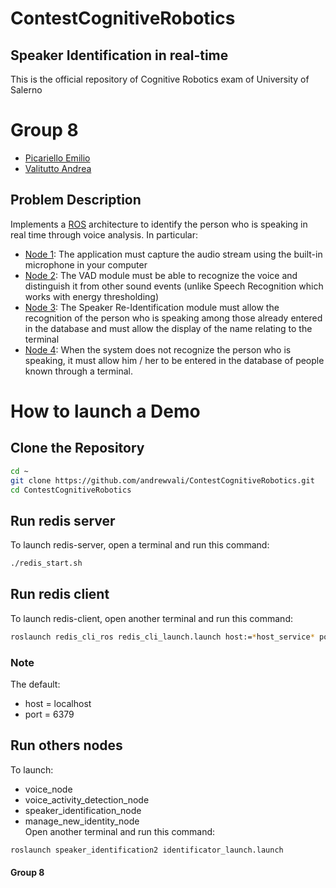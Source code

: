 # ContestCognitiveRobotics
## Speaker Identification in real-time
This is the official repository of Cognitive Robotics exam of University of Salerno
# Group 8
* [Picariello Emilio](https://github.com/Emilio-Picariello)
* [Valitutto Andrea](https://github.com/andrewvali/)

## Problem Description 
Implements a [ROS]() architecture to identify the person who is speaking in real time through voice analysis.
In particular:
* [Node 1](https://github.com/andrewvali/ContestCognitiveRobotics/blob/main/src/voice_detection/src/voice_node.py): The application must capture the audio stream using the built-in microphone in your computer
* [Node 2](https://github.com/andrewvali/ContestCognitiveRobotics/blob/main/src/sound_event_detection/src/voice_activity_detection_node.py): The VAD module must be able to recognize the voice and distinguish it from other sound events (unlike Speech Recognition which works with energy thresholding)
* [Node 3](https://github.com/andrewvali/ContestCognitiveRobotics/blob/main/src/speaker_identification2/src/speaker_identification_node.py): The Speaker Re-Identification module must allow the recognition of the person who is speaking among those already entered in the database and must allow the display of the name relating to the terminal
* [Node 4](https://github.com/andrewvali/ContestCognitiveRobotics/blob/main/src/dynamic_db_pkg/src/manage_new_identity_node.py): When the system does not recognize the person who is speaking, it must allow him / her to be entered in the database of people known through a terminal.
# How to launch a Demo
## Clone the Repository
```bash
cd ~
git clone https://github.com/andrewvali/ContestCognitiveRobotics.git
cd ContestCognitiveRobotics
```
## Run redis server
To launch redis-server, open a terminal and run this command:<br>
```bash
./redis_start.sh
```
## Run redis client
To launch redis-client, open another terminal and run this command:
```bash
roslaunch redis_cli_ros redis_cli_launch.launch host:=*host_service* port:=*service_port*
```
### Note
The default:
* host = localhost
* port = 6379
## Run others nodes
To launch:
* voice_node
* voice_activity_detection_node
* speaker_identification_node
* manage_new_identity_node<br>
Open another terminal and run this command:
```bash
roslaunch speaker_identification2 identificator_launch.launch
```
#### Group 8
